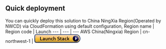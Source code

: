 ## Quick deployment
You can quickly deploy this solution to China NingXia Region(Operated by NWCD) via CloudFormation using default configuration,
Region name | Region code | Launch
--- | --- | ---
AWS China(Ningxia) Region | cn-northwest-1 | [![Launch Stack](LaunchStack.jpg)](https://console.amazonaws.cn/cloudformation/home?region=cn-northwest-1#/stacks/new?templateURL=https://nwcd-solutions.s3.cn-northwest-1.amazonaws.com.cn/scale-out-computing-on-aws/v2.6.0/scale-out-computing-on-aws-without-es.template)

